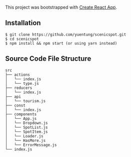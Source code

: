 This project was bootstrapped with [Create React App](https://github.com/facebook/create-react-app).

## Installation

```shell
$ git clone https://github.com/yuentung/scenicspot.git
$ cd scenicspot
$ npm install && npm start (or using yarn instead)
```

## Source Code File Structure
```
src
├── actions
│   └── index.js
│   └── type.js
├── reducers
│   └── index.js
├── api
│   └── tourism.js
├── const
│   └── index.js
├── components
│   └── App.js
│   └── Dropdown.js
│   └── SpotList.js
│   └── SpotItem.js
│   └── Loader.js
│   └── HasMore.js
│   └── ErrorMessage.js
└── index.js
```
